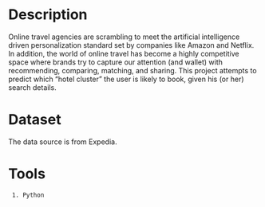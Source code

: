 # Description
Online travel agencies are scrambling to meet the artificial intelligence driven personalization standard set by companies like Amazon and Netflix. In addition, the world of online travel has become a highly competitive space where brands try to capture our attention (and wallet) with recommending, comparing, matching, and sharing. This project attempts to predict which “hotel cluster” the user is likely to book, given his (or her) search details.
   
# Dataset
The data source is from Expedia.

# Tools
     1. Python
